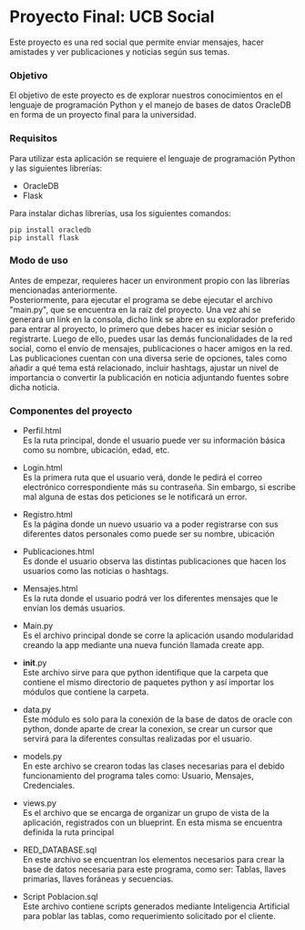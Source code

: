 # Proyecto Final: UCB Social

Este proyecto es una red social que permite enviar mensajes, hacer amistades y ver publicaciones y noticias según sus temas.

### Objetivo
El objetivo de este proyecto es de explorar nuestros conocimientos en el lenguaje de programación Python y el manejo de bases de datos OracleDB en forma de un proyecto final para la universidad.

### Requisitos
Para utilizar esta aplicación se requiere el lenguaje de programación Python y las siguientes librerías:
- OracleDB
- Flask

Para instalar dichas librerías, usa los siguientes comandos:
```
pip install oracledb
pip install flask
```

### Modo de uso
Antes de empezar, requieres hacer un environment propio con las librerías mencionadas anteriormente.  
Posteriormente, para ejecutar el programa se debe ejecutar el archivo "main.py", que se encuentra en la raíz del proyecto. Una vez ahí se generará un link en la consola, dicho link se abre en su explorador preferido para entrar al proyecto, lo primero que debes hacer es iniciar sesión o registrarte. Luego de ello, puedes usar las demás funcionalidades de la red social, como el envío de mensajes, publicaciones o hacer amigos en la red.  
Las publicaciones cuentan con una diversa serie de opciones, tales como añadir a qué tema está relacionado, incluir hashtags, ajustar un nivel de importancia o convertir la publicación en noticia adjuntando fuentes sobre dicha noticia.

### Componentes del proyecto
* Perfil.html  
Es la ruta principal, donde el usuario puede ver su información básica como su nombre, ubicación, edad, etc.

* Login.html  
Es la primera ruta que el usuario verá, donde le pedirá el correo electrónico correspondiente más su contraseña. Sin embargo, si escribe mal alguna de estas dos peticiones se le notificará un error.

* Registro.html  
Es la página donde un nuevo usuario va a poder registrarse con sus diferentes datos personales como puede ser su nombre, ubicación 

* Publicaciones.html  
Es donde el usuario observa las distintas publicaciones que hacen los usuarios como las noticias o hashtags.

* Mensajes.html  
Es la ruta donde el usuario podrá ver los diferentes mensajes que le envían los demás usuarios.

* Main.py  
Es el archivo principal donde se corre la aplicación usando modularidad creando la app mediante una nueva función llamada create app.

* __init__.py  
Este archivo sirve para que python identifique que la carpeta que contiene el mismo  directorio de paquetes python y así importar los módulos que contiene la carpeta.

* data.py  
Este módulo es solo para la conexión de la base de datos de oracle con python, donde aparte de crear la conexion, se crear un cursor que servirá para la diferentes consultas realizadas por el usuario.

* models.py  
En este archivo se crearon todas las clases necesarias para el debido funcionamiento del programa tales como: Usuario, Mensajes, Credenciales.

* views.py  
Es el archivo que se encarga de organizar un grupo de vista de la aplicación, registrados con un blueprint. En esta misma se encuentra definida la ruta principal

* RED_DATABASE.sql  
En este archivo se encuentran los elementos necesarios para crear la base de datos necesaria para este programa, como ser: Tablas, llaves primarias, llaves foráneas y secuencias.

* Script Poblacion.sql  
Este archivo contiene scripts generados mediante Inteligencia Artificial para poblar las tablas, como requerimiento solicitado por el cliente.
